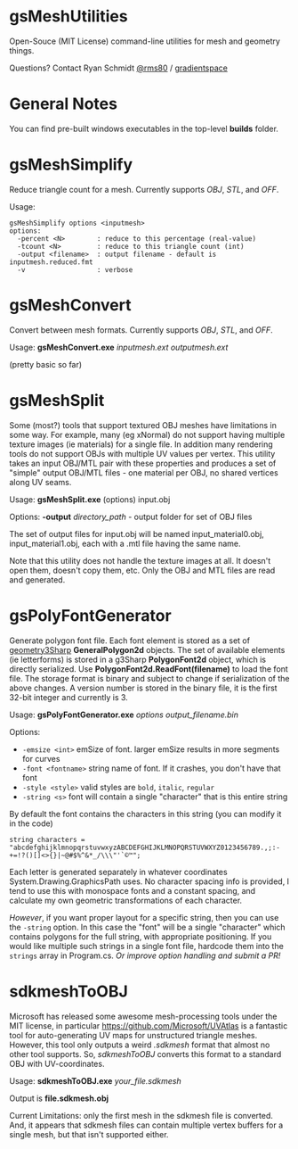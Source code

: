 # gsMeshUtilities

Open-Souce (MIT License) command-line utilities for mesh and geometry things.

Questions? Contact Ryan Schmidt [@rms80](http://www.twitter.com/rms80) / [gradientspace](http://www.gradientspace.com)


# General Notes

You can find pre-built windows executables in the top-level **builds** folder.


# gsMeshSimplify

Reduce triangle count for a mesh. Currently supports *OBJ*, *STL*, and *OFF*. 

Usage:
```
gsMeshSimplify options <inputmesh>
options:
  -percent <N>        : reduce to this percentage (real-value)
  -tcount <N>         : reduce to this triangle count (int)
  -output <filename>  : output filename - default is inputmesh.reduced.fmt
  -v                  : verbose
```



# gsMeshConvert

Convert between mesh formats. Currently supports *OBJ*, *STL*, and *OFF*. 

Usage: **gsMeshConvert.exe** *inputmesh.ext* *outputmesh.ext*

(pretty basic so far)

# gsMeshSplit

Some (most?) tools that support textured OBJ meshes have limitations in some way. For example, many (eg xNormal) do not support having multiple texture images (ie materials) for a single file. In addition many rendering tools do not support OBJs with multiple UV values per vertex. This utility takes an input OBJ/MTL pair with these properties and produces a set of "simple" output OBJ/MTL files - one material per OBJ, no shared vertices along UV seams.

Usage: **gsMeshSplit.exe** (options) input.obj

Options:
**-output** *directory_path* - output folder for set of OBJ files

The set of output files for input.obj will be named input_material0.obj, input_material1.obj, each with a .mtl file having the same name. 

Note that this utility does not handle the texture images at all. It doesn't open them, doesn't copy them, etc. Only the OBJ and MTL files are read and generated.



# gsPolyFontGenerator

Generate polygon font file. Each font element is stored as a set of [geometry3Sharp](https://github.com/gradientspace/geometry3Sharp) **GeneralPolygon2d** objects. The set of available elements (ie letterforms) is stored in a g3Sharp **PolygonFont2d** object, which is directly serialized. Use **PolygonFont2d.ReadFont(filename)** to load the font file. The storage format is binary and subject to change if serialization of the above changes. A version number is stored in the binary file, it is the first 32-bit integer and currently is 3.

Usage: **gsPolyFontGenerator.exe** *options* *output_filename.bin*

Options:

* `-emsize <int>`    emSize of font. larger emSize results in more segments for curves
* `-font <fontname>`    string name of font. If it crashes, you don't have that font
* `-style <style>`      valid styles are `bold`, `italic`, `regular`
* `-string <s>`         font will contain a single "character" that is this entire string 

By default the font contains the characters in this string (you can modify it in the code) 
```
string characters = "abcdefghijklmnopqrstuvwxyzABCDEFGHIJKLMNOPQRSTUVWXYZ0123456789.,;:-+=!?()[]<>{}|~@#$%^&*_/\\\"'`©™";
```
Each letter is generated separately in whatever coordinates System.Drawing.GraphicsPath uses. No character spacing info is provided, I tend to use this with monospace fonts and a constant spacing, and calculate my own geometric transformations of each character.

*However*, if you want proper layout for a specific string, then you can use the `-string` option. In this case the "font" will be a single "character" which contains polygons for the full string, with appropriate positioning. If you would like multiple such strings in a single font file, hardcode them into the `strings` array in Program.cs. *Or improve option handling and submit a PR!*

# sdkmeshToOBJ

Microsoft has released some awesome mesh-processing tools under the MIT license, in 
particular https://github.com/Microsoft/UVAtlas is a fantastic tool for auto-generating UV maps for
unstructured triangle meshes. However, this tool only outputs a weird *.sdkmesh* format that almost
no other tool supports. So, *sdkmeshToOBJ* converts this format to a standard OBJ with UV-coordinates.

Usage: **sdkmeshToOBJ.exe** *your_file.sdkmesh*

Output is **file.sdkmesh.obj**

Current Limitations: only the first mesh in the sdkmesh file is converted. And, it appears that sdkmesh files can contain multiple vertex buffers for a single mesh, but that isn't supported either.


